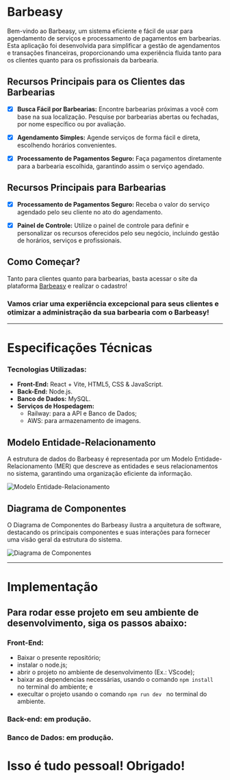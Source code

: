 # Barbeasy

Bem-vindo ao Barbeasy, um sistema eficiente e fácil de usar para agendamento de serviços e processamento de pagamentos em barbearias. Esta aplicação foi desenvolvida para simplificar a gestão de agendamentos e transações financeiras, proporcionando uma experiência fluida tanto para os clientes quanto para os profissionais da barbearia.

## Recursos Principais para os Clientes das Barbearias
- [x] **Busca Fácil por Barbearias:** Encontre barbearias próximas a você com base na sua localização. Pesquise por barbearias abertas ou fechadas, por nome específico ou por avaliação.

- [x] **Agendamento Simples:** Agende serviços de forma fácil e direta, escolhendo horários convenientes.

- [x] **Processamento de Pagamentos Seguro:** Faça pagamentos diretamente para a barbearia escolhida, garantindo assim o serviço agendado.

## Recursos Principais para Barbearias
- [x] **Processamento de Pagamentos Seguro:** Receba o valor do serviço agendado pelo seu cliente no ato do agendamento.

- [x] **Painel de Controle:** Utilize o painel de controle para definir e personalizar os recursos oferecidos pelo seu negócio, incluindo gestão de horários, serviços e profissionais.

## Como Começar?
Tanto para clientes quanto para barbearias, basta acessar o site da plataforma [Barbeasy](https://barbeasy.netlify.app/) e realizar o cadastro!

### Vamos criar uma experiência excepcional para seus clientes e otimizar a administração da sua barbearia com o Barbeasy!

---

# Especificações Técnicas
  
### Tecnologias Utilizadas:
- **Front-End:** React + Vite, HTML5, CSS & JavaScript.
- **Back-End:** Node.js.
- **Banco de Dados:** MySQL.
- **Serviços de Hospedagem:**
  - Railway: para a API e Banco de Dados;
  - AWS: para armazenamento de imagens.

## Modelo Entidade-Relacionamento
A estrutura de dados do Barbeasy é representada por um Modelo Entidade-Relacionamento (MER) que descreve as entidades e seus relacionamentos no sistema, garantindo uma organização eficiente da informação.

![Modelo Entidade-Relacionamento](https://github.com/jpdicarvalho/Barbeasy-Frontend/assets/114435447/a78252a0-73d7-4f5d-9787-7562769e9a66)

## Diagrama de Componentes
O Diagrama de Componentes do Barbeasy ilustra a arquitetura de software, destacando os principais componentes e suas interações para fornecer uma visão geral da estrutura do sistema.

![Diagrama de Componentes](https://github.com/jpdicarvalho/Barbeasy-Frontend/assets/114435447/7abcec67-4f2d-47ae-833e-a3d1907e76c1)

---

# Implementação

## Para rodar esse projeto em seu ambiente de desenvolvimento, siga os passos abaixo:
  ### Front-End:
  - Baixar o presente repositório;
  - instalar o node.js;
  - abrir o projeto no ambiente de desenvolvimento (Ex.: VScode);
  - baixar as dependencias necessárias, usando o comando ```npm install ``` no terminal do ambiente; e
  - execultar o projeto usando o comando ```npm run dev ``` no terminal do ambiente.

### Back-end: em produção.
### Banco de Dados: em produção.

# Isso é tudo pessoal! Obrigado!
